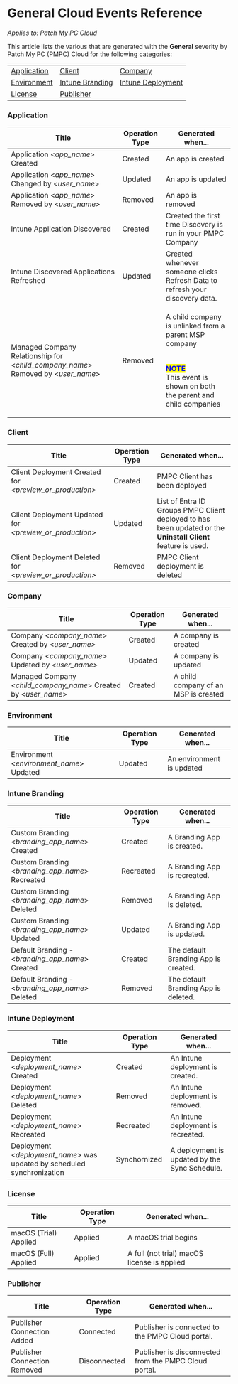 # General Cloud Events Reference

_Applies to: Patch My PC Cloud_

This article lists the various that are generated with the <strong>General</strong> severity by Patch My PC (PMPC) Cloud for the following categories:

|                                                              |                                                                      |                                                                          |
| ------------------------------------------------------------ | -------------------------------------------------------------------- | ------------------------------------------------------------------------ |
| [Application](general-cloud-events-reference.md#application) | [Client](general-cloud-events-reference.md#client)                   | [Company](general-cloud-events-reference.md#company)                     |
| [Environment](general-cloud-events-reference.md#environment) | [Intune Branding](general-cloud-events-reference.md#intune-branding) | [Intune Deployment](general-cloud-events-reference.md#intune-deployment) |
| [License](general-cloud-events-reference.md#license)         | [Publisher](general-cloud-events-reference.md#publisher)             |                                                                          |

### Application

| Title                                                                               | Operation Type | Generated when...                                                                                                                                                                           |
| ----------------------------------------------------------------------------------- | -------------- | ------------------------------------------------------------------------------------------------------------------------------------------------------------------------------------------- |
| Application <_app\_name_> Created                                                   | Created        | An app is created                                                                                                                                                                           |
| Application <_app\_name_> Changed by <_user\_name_>                                 | Updated        | An app is updated                                                                                                                                                                           |
| Application <_app\_name_> Removed by <_user\_name_>                                 | Removed        | An app is removed                                                                                                                                                                           |
| Intune Application Discovered                                                       | Created        | Created the first time Discovery is run in your PMPC Company                                                                                                                                |
| Intune Discovered Applications Refreshed                                            | Updated        | Created whenever someone clicks Refresh Data to refresh your discovery data.                                                                                                                |
| Managed Company Relationship for <_child\_company\_name_> Removed by <_user\_name_> | Removed        | <p>A child company is unlinked from a parent MSP company</p><p><br><mark style="color:blue;"><strong>NOTE</strong></mark><br>This event is shown on both the parent and child companies</p> |

### Client

| Title                                                      | Operation Type | Generated when...                                                                                             |
| ---------------------------------------------------------- | -------------- | ------------------------------------------------------------------------------------------------------------- |
| Client Deployment Created for _\<preview\_or\_production>_ | Created        | PMPC Client has been deployed                                                                                 |
| Client Deployment Updated for _\<preview\_or\_production>_ | Updated        | List of Entra ID Groups PMPC Client deployed to has been updated or the <strong>Uninstall Client</strong> feature is used. |
| Client Deployment Deleted for _\<preview\_or\_production>_ | Removed        | PMPC Client deployment is deleted                                                                             |

### Company

| Title                                                              | Operation Type | Generated when...                    |
| ------------------------------------------------------------------ | -------------- | ------------------------------------ |
| Company  <_company\_name>_ Created by <_user\_name>_               | Created        | A company is created                 |
| Company  <_company\_name>_ Updated by <_user\_name>_               | Updated        | A company is updated                 |
| Managed Company <_child\_company\_name_> Created by <_user\_name_> | Created        | A child company of an MSP is created |

### Environment

| Title                                     | Operation Type | Generated when...         |
| ----------------------------------------- | -------------- | ------------------------- |
| Environment <_environment\_name_> Updated | Updated        | An environment is updated |

### Intune Branding

| Title                                              | Operation Type | Generated when...                    |
| -------------------------------------------------- | -------------- | ------------------------------------ |
| Custom Branding <_branding\_app\_name_> Created    | Created        | A Branding App is created.           |
| Custom Branding <_branding\_app\_name_> Recreated  | Recreated      | A Branding App is recreated.         |
| Custom Branding <_branding\_app\_name_> Deleted    | Removed        | A Branding App is deleted.           |
| Custom Branding <_branding\_app\_name_> Updated    | Updated        | A Branding App is updated.           |
| Default Branding - <_branding\_app\_name_> Created | Created        | The default Branding App is created. |
| Default Branding - <_branding\_app\_name_> Deleted | Removed        | The default Branding App is deleted. |

### Intune Deployment

| Title                                                                    | Operation Type | Generated when...                             |
| ------------------------------------------------------------------------ | -------------- | --------------------------------------------- |
| Deployment <_deployment\_name_> Created                                  | Created        | An Intune deployment is created.              |
| Deployment <_deployment\_name_> Deleted                                  | Removed        | An Intune deployment is removed.              |
| Deployment <_deployment\_name_> Recreated                                | Recreated      | An Intune deployment is recreated.            |
| Deployment <_deployment\_name_> was updated by scheduled synchronization | Synchornized   | A deployment is updated by the Sync Schedule. |

### License

| Title                 | Operation Type | Generated when...                           |
| --------------------- | -------------- | ------------------------------------------- |
| macOS (Trial) Applied | Applied        | A macOS trial begins                        |
| macOS (Full) Applied  | Applied        | A full (not trial) macOS license is applied |

### Publisher

| Title                        | Operation Type | Generated when...                                     |
| ---------------------------- | -------------- | ----------------------------------------------------- |
| Publisher Connection Added   | Connected      | Publisher is connected to the PMPC Cloud portal.      |
| Publisher Connection Removed | Disconnected   | Publisher is disconnected from the PMPC Cloud portal. |